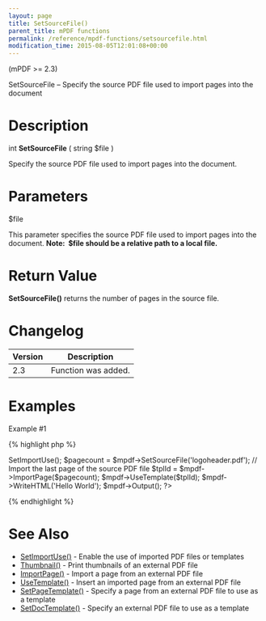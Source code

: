 ```yaml
---
layout: page
title: SetSourceFile()
parent_title: mPDF functions
permalink: /reference/mpdf-functions/setsourcefile.html
modification_time: 2015-08-05T12:01:08+00:00
---
```


(mPDF >= 2.3)

SetSourceFile – Specify the source PDF file used to import pages into the document

# Description

int **SetSourceFile** ( string <span class="parameter">$file</span> )

Specify the source PDF file used to import pages into the document.

# Parameters

<span class="parameter">$file</span>

This parameter specifies the source PDF file used to import pages into the document. **Note:  <span class="parameter">$file</span> should be a relative path to a local file.**

# Return Value

**SetSourceFile()** returns the number of pages in the source file.

# Changelog

<table class="table"> <thead>
<tr> <th>Version</th><th>Description</th> </tr>
</thead> <tbody>
<tr>
<td>2.3</td>
<td>Function was added.</td>
</tr>
</tbody> </table>

# Examples

Example #1

{% highlight php %}
<?php

// Require composer autoload
require_once __DIR__ . '/vendor/autoload.php';

$mpdf = new \Mpdf\Mpdf();

$mpdf->SetImportUse();

$pagecount = $mpdf->SetSourceFile('logoheader.pdf');

// Import the last page of the source PDF file

$tplId = $mpdf->ImportPage($pagecount);

$mpdf->UseTemplate($tplId);

$mpdf->WriteHTML('Hello World');

$mpdf->Output();

?>
{% endhighlight %}

# See Also

<ul>
<li><a href="{{ "/reference/mpdf-functions/setimportuse.html" | prepend: site.baseurl }}">SetImportUse()</a> - Enable the use of imported PDF files or templates</li>
<li><a href="{{ "/reference/mpdf-functions/thumbnail.html" | prepend: site.baseurl }}">Thumbnail()</a> - Print thumbnails of an external PDF file</li>
<li><a href="{{ "/reference/mpdf-functions/importpage.html" | prepend: site.baseurl }}">ImportPage()</a> - Import a page from an external PDF file</li>
<li><a href="{{ "/reference/mpdf-functions/usetemplate.html" | prepend: site.baseurl }}">UseTemplate()</a> - Insert an imported page from an external PDF file</li>
<li><a href="{{ "/reference/mpdf-functions/setpagetemplate.html" | prepend: site.baseurl }}">SetPageTemplate()</a> - Specify a page from an external PDF file to use as a template</li>
<li><a href="{{ "/reference/mpdf-functions/setdoctemplate.html" | prepend: site.baseurl }}">SetDocTemplate()</a> - Specify an external PDF file to use as a template</li>
</ul>
